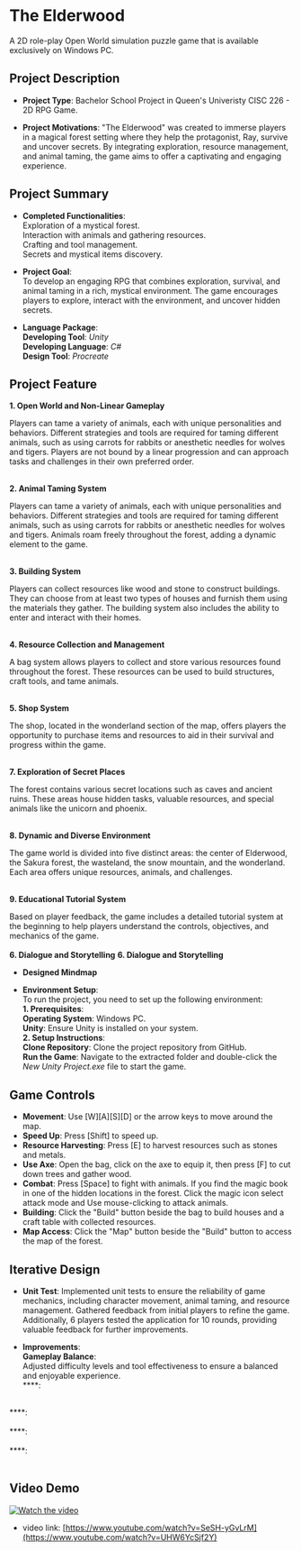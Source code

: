 # The Elderwood
A 2D role-play Open World simulation puzzle game that is available exclusively on Windows PC.

## Project Description
- **Project Type**: Bachelor School Project in Queen's Univeristy CISC 226 - 2D RPG Game.
  
- **Project Motivations**: "The Elderwood" was created to immerse players in a magical forest setting where they help the protagonist, Ray, survive and uncover secrets. By integrating exploration, resource management, and animal taming, the game aims to offer a captivating and engaging experience.

## Project Summary
- **Completed Functionalities**:<br>
  Exploration of a mystical forest. <br>
  Interaction with animals and gathering resources. <br>
  Crafting and tool management. <br>
  Secrets and mystical items discovery. <br>
  
- **Project Goal**:<br>
To develop an engaging RPG that combines exploration, survival, and animal taming in a rich, mystical environment. The game encourages players to explore, interact with the environment, and uncover hidden secrets.
  
- **Language Package**:<br>
**Developing Tool**: *Unity* <br>
**Developing Language**: *C#* <br>
**Design Tool**: *Procreate*<br>

## Project Feature
**1. Open World and Non-Linear Gameplay**

Players can tame a variety of animals, each with unique personalities and behaviors. Different strategies and tools are required for taming different animals, such as using carrots for rabbits or anesthetic needles for wolves and tigers. Players are not bound by a linear progression and can approach tasks and challenges in their own preferred order. <br><br>

**2. Animal Taming System**

Players can tame a variety of animals, each with unique personalities and behaviors. Different strategies and tools are required for taming different animals, such as using carrots for rabbits or anesthetic needles for wolves and tigers. Animals roam freely throughout the forest, adding a dynamic element to the game. <br><br>

**3. Building System**

Players can collect resources like wood and stone to construct buildings. They can choose from at least two types of houses and furnish them using the materials they gather. The building system also includes the ability to enter and interact with their homes.<br><br>

**4. Resource Collection and Management**

A bag system allows players to collect and store various resources found throughout the forest. These resources can be used to build structures, craft tools, and tame animals.<br><br>

**5. Shop System**

The shop, located in the wonderland section of the map, offers players the opportunity to purchase items and resources to aid in their survival and progress within the game.<br><br>

**7. Exploration of Secret Places**

The forest contains various secret locations such as caves and ancient ruins. These areas house hidden tasks, valuable resources, and special animals like the unicorn and phoenix.<br><br>

**8. Dynamic and Diverse Environment**

The game world is divided into five distinct areas: the center of Elderwood, the Sakura forest, the wasteland, the snow mountain, and the wonderland. Each area offers unique resources, animals, and challenges.<br><br>

**9. Educational Tutorial System**

Based on player feedback, the game includes a detailed tutorial system at the beginning to help players understand the controls, objectives, and mechanics of the game. <br><br>
**6. Dialogue and Storytelling**
**6. Dialogue and Storytelling**

- **Designed Mindmap**


- **Environment Setup**:<br>
To run the project, you need to set up the following environment: <br>
**1. Prerequisites**:<br>
**Operating System**: Windows PC. <br>
**Unity**: Ensure Unity is installed on your system. <br>
**2. Setup Instructions**:<br>
**Clone Repository**: Clone the project repository from GitHub.<br>
**Run the Game**: Navigate to the extracted folder and double-click the *New Unity Project.exe* file to start the game.<be>

## Game Controls
- **Movement**: Use [W][A][S][D] or the arrow keys to move around the map.
- **Speed Up**: Press [Shift] to speed up.
- **Resource Harvesting**: Press [E] to harvest resources such as stones and metals.
- **Use Axe**: Open the bag, click on the axe to equip it, then press [F] to cut down trees and gather wood.
- **Combat**: Press [Space] to fight with animals. If you find the magic book in one of the hidden locations in the forest. Click the magic icon select attack mode and Use mouse-clicking to attack animals.
- **Building**: Click the "Build" button beside the bag to build houses and a craft table with collected resources.
- **Map Access**: Click the "Map" button beside the "Build" button to access the map of the forest.

## Iterative Design
- **Unit Test**:
Implemented unit tests to ensure the reliability of game mechanics, including character movement, animal taming, and resource management. Gathered feedback from initial players to refine the game. Additionally, 6 players tested the application for 10 rounds, providing valuable feedback for further improvements.

- **Improvements**:<br>
**Gameplay Balance**: <br>
Adjusted difficulty levels and tool effectiveness to ensure a balanced and enjoyable experience.<br>
****:<br>
 <br>
****: <br>
<br>
****:<br>
<br>
****:<br>
<br>


## Video Demo
[![Watch the video](screenshot/elderwood-youtube-video.png)](https://www.youtube.com/watch?v=UHW6YcSjf2Y)

 * video link: [https://www.youtube.com/watch?v=SeSH-yGvLrM](https://www.youtube.com/watch?v=UHW6YcSjf2Y)
